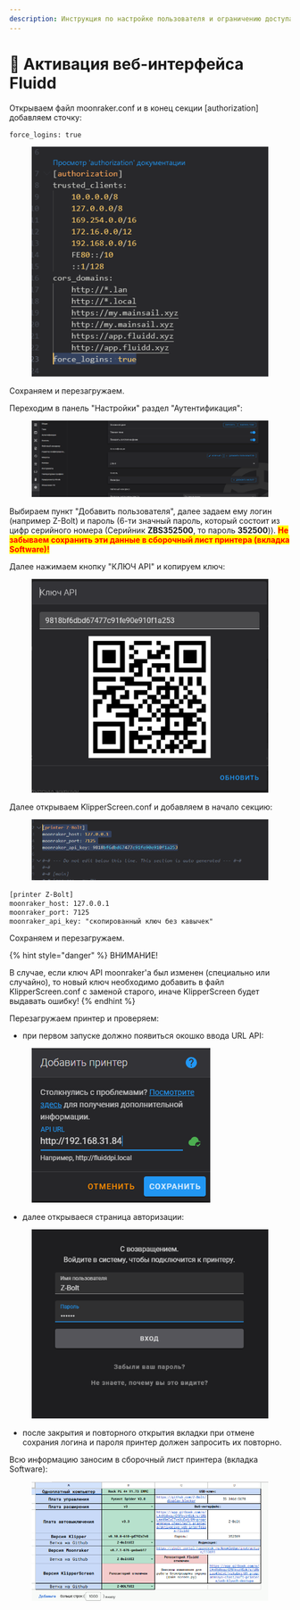 ```yaml
---
description: Инструкция по настройке пользователя и ограничению доступа Fluidd
---
```


# 🔐 Активация веб-интерфейса Fluidd

Открываем файл moonraker.conf и в конец секции \[authorization] добавляем сточку:

```
force_logins: true
```

<figure><img src="../../../.gitbook/assets/изображение (270).png" alt=""><figcaption></figcaption></figure>

Сохраняем и перезагружаем.

Переходим в панель "Настройки" раздел "Аутентификация":

<figure><img src="../../../.gitbook/assets/изображение (271).png" alt=""><figcaption></figcaption></figure>

Выбираем пункт "Добавить пользователя", далее задаем ему логин (например Z-Bolt) и пароль (6-ти значный пароль, который состоит из цифр серийного номера (Серийник **ZBS352500**, то пароль **352500**)). <mark style="color:red;">**Не забываем сохранить эти данные в сборочный лист принтера (вкладка Software)!**</mark>

Далее нажимаем кнопку "КЛЮЧ API" и копируем ключ:

<figure><img src="../../../.gitbook/assets/изображение (285).png" alt=""><figcaption></figcaption></figure>

Далее открываем KlipperScreen.conf и добавляем в начало секцию:

<figure><img src="../../../.gitbook/assets/изображение (286).png" alt=""><figcaption></figcaption></figure>

```django
[printer Z-Bolt]
moonraker_host: 127.0.0.1
moonraker_port: 7125
moonraker_api_key: "скопированный ключ без кавычек"
```

Сохраняем и перезагружаем.

{% hint style="danger" %}
ВНИМАНИЕ!

В случае, если ключ API moonraker'а был изменен (специально или случайно), то новый ключ необходимо добавить в файл KlipperScreen.conf с заменой старого, иначе KlipperScreen будет выдавать ошибку!
{% endhint %}

Перезагружаем принтер и проверяем:

* при первом запуске должно появиться окошко ввода URL API:

<figure><img src="../../../.gitbook/assets/Снимок экрана 2024-06-21 124234.png" alt=""><figcaption></figcaption></figure>

* далее открываеся страница авторизации:

<figure><img src="../../../.gitbook/assets/Снимок экрана 2024-06-21 124250.png" alt=""><figcaption></figcaption></figure>

* после закрытия и повторного открытия вкладки при отмене сохрания логина и пароля принтер должен запросить их повторно.

Всю информацию заносим в сборочный лист принтера (вкладка Software):

<figure><img src="../../../.gitbook/assets/Снимок экрана 2024-06-24 123838.png" alt=""><figcaption></figcaption></figure>
